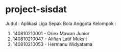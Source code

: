 # project-sisdat

Judul : Aplikasi Liga Sepak Bola
Anggota Kelompok : 
1. 140810210001 - Oriex Mawan Junior
2. 140810210047 - Alifian Latif Muksit
3. 140810210053 - Hermanu Widyatama
